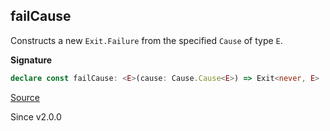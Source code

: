 ## failCause

Constructs a new `Exit.Failure` from the specified `Cause` of type `E`.

**Signature**

```ts
declare const failCause: <E>(cause: Cause.Cause<E>) => Exit<never, E>
```

[Source](https://github.com/Effect-TS/effect/tree/main/packages/effect/src/Exit.ts#L191)

Since v2.0.0